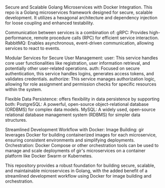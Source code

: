 Secure and Scalable Golang Microservices with Docker Integration.
This repo is a Golang microservices framework designed for secure, scalable development. It utilizes a hexagonal architecture and dependency injection for loose coupling and enhanced testability. 

Communication between services is a combination of:
gRPC: Provides high-performance, remote procedure calls (RPC) for efficient service interaction.
RabbitMQ: Enables asynchronous, event-driven communication, allowing services to react to events.

Modular Services for Secure User Management:
user: This service handles core user functionalities like registration, user information retrieval, and potentially other user-related operations.
auth: Focused on secure authentication, this service handles logins, generates access tokens, and validates credentials.
authorize: This service manages authorization logic, allowing for role assignment and permission checks for specific resources within the system.

Flexible Data Persistence:
offers flexibility in data persistence by supporting both:
PostgreSQL: A powerful, open-source object-relational database (ORDBMS) for complex data models.
MySQL: A widely used, open-source relational database management system (RDBMS) for simpler data structures.

Streamlined Development Workflow with Docker:
Image Building: gir leverages Docker for building containerized images for each microservice, ensuring consistent environments and simplifying deployments.
Orchestration: Docker Compose or other orchestration tools can be used to manage and scale deployments of gir's microservices on a container platform like Docker Swarm or Kubernetes.

This repository provides a robust foundation for building secure, scalable, and maintainable microservices in Golang, with the added benefit of a streamlined development 
workflow using Docker for image building and orchestration.
